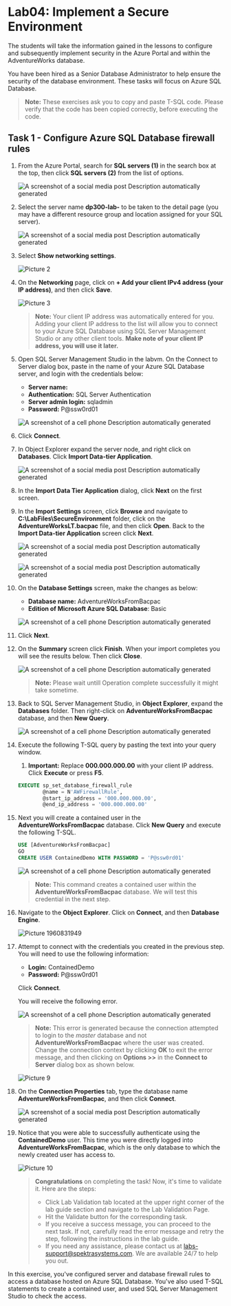 # Lab04: Implement a Secure Environment

The students will take the information gained in the lessons to configure and subsequently implement security in the Azure Portal and within the AdventureWorks database.

You have been hired as a Senior Database Administrator to help ensure the security of the database environment. These tasks will focus on Azure SQL Database.

>**Note:** These exercises ask you to copy and paste T-SQL code. Please verify that the code has been copied correctly, before executing the code.

## Task 1 - Configure Azure SQL Database firewall rules

1. From the Azure Portal, search for **SQL servers (1)** in the search box at the top, then click **SQL servers (2)** from the list of options.

    ![A screenshot of a social media post Description automatically generated](../images/dp300-lab4-img2.png)

1. Select the server name **dp300-lab-<inject key="DeploymentID" enableCopy="false" />** to be taken to the detail page (you may have a different resource group and location assigned for your SQL server).

    ![A screenshot of a social media post Description automatically generated](../images/dp300-lab4-img3.png)

1. Select **Show networking settings**.

    ![Picture 2](../images/dp300-lab4-img5.png)

1. On the **Networking** page, click on **+ Add your client IPv4 address (your IP address)**, and then click **Save**.

    ![Picture 3](../images/dp300-lab4-img6.png)

    >**Note:** Your client IP address was automatically entered for you. Adding your client IP address to the list will allow you to connect to your Azure SQL Database using SQL Server Management Studio or any other client tools. **Make note of your client IP address, you will use it later.**

1. Open SQL Server Management Studio in the labvm. On the Connect to Server dialog box, paste in the name of your Azure SQL Database server, and login with the credentials below:

    - **Server name:** <inject key="sqlServerFqdn"></inject> 
    - **Authentication:** SQL Server Authentication
    - **Server admin login:** sqladmin
    - **Password:** P@ssw0rd01

    ![A screenshot of a cell phone Description automatically generated](../images/dp300-lab4-img7.png)

1. Click **Connect**.

1. In Object Explorer expand the server node, and right click on **Databases**. Click **Import Data-tier Application**.

    ![A screenshot of a social media post Description automatically generated](../images/dp300-lab4-img8.png)

1. In the **Import Data Tier Application** dialog, click **Next** on the first screen.
     
1. In the **Import Settings** screen, click **Browse** and navigate to **C:\LabFiles\SecureEnvironment** folder, click on the **AdventureWorksLT.bacpac** file, and then click **Open**. Back to the **Import Data-tier Application** screen click **Next**.

    ![A screenshot of a social media post Description automatically generated](../images/dp300-lab4-img9.png)

    ![A screenshot of a social media post Description automatically generated](../images/dp300-lab4-img10.png)

1. On the **Database Settings** screen, make the changes as below:

    - **Database name:** AdventureWorksFromBacpac
    - **Edition of Microsoft Azure SQL Database**: Basic

    ![A screenshot of a cell phone Description automatically generated](../images/dp300-lab4-img11.png)

1. Click **Next**.

1. On the **Summary** screen click **Finish**. When your import completes you will see the results below. Then click **Close**.

    ![A screenshot of a cell phone Description automatically generated](../images/dp300-lab4-img12.png)
     
     >**Note:** Please wait untill Operation complete successfully it might take sometime.

1. Back to SQL Server Management Studio, in **Object Explorer**, expand the **Databases** folder. Then right-click on **AdventureWorksFromBacpac** database, and then **New Query**.

    ![A screenshot of a cell phone Description automatically generated](../images/dp300-lab4-img13.png)

1. Execute the following T-SQL query by pasting the text into your query window.
    1. **Important:** Replace **000.000.000.00** with your client IP address. Click **Execute** or press **F5**.

    ```sql
    EXECUTE sp_set_database_firewall_rule 
            @name = N'AWFirewallRule',
            @start_ip_address = '000.000.000.00', 
            @end_ip_address = '000.000.000.00'
    ```

1. Next you will create a contained user in the **AdventureWorksFromBacpac** database. Click **New Query** and execute the following T-SQL.

    ```sql
    USE [AdventureWorksFromBacpac]
    GO
    CREATE USER ContainedDemo WITH PASSWORD = 'P@ssw0rd01'
    ```

    ![A screenshot of a cell phone Description automatically generated](../images/dp300-lab4-img14.png)

    >**Note:** This command creates a contained user within the **AdventureWorksFromBacpac** database. We will test this credential in the next step.

1. Navigate to the **Object Explorer**. Click on **Connect**, and then **Database Engine**.

    ![Picture 1960831949](../images/dp300-lab4-img15.png)

1. Attempt to connect with the credentials you created in the previous step. You will need to use the following information:

    - **Login:** ContainedDemo
    - **Password:** P@ssw0rd01

     Click **Connect**.

     You will receive the following error.

    ![A screenshot of a cell phone Description automatically generated](../images/dp300-lab4-img16.png)

    >**Note:** This error is generated because the connection attempted to login to the *master* database and not **AdventureWorksFromBacpac** where the user was created. Change the connection context by clicking **OK** to exit the error message, and then clicking on **Options >>** in the **Connect to Server** dialog box as shown below.

    ![Picture 9](../images/dp300-lab4-img17.png)

1. On the **Connection Properties** tab, type the database name **AdventureWorksFromBacpac**, and then click **Connect**.

    ![A screenshot of a social media post Description automatically generated](../images/dp300-lab4-img18.png)

1. Notice that you were able to successfully authenticate using the **ContainedDemo** user. This time you were directly logged into **AdventureWorksFromBacpac**, which is the only database to which the newly created user has access to.

    ![Picture 10](../images/dp300-lab4-img19.png)
    
    
    > **Congratulations** on completing the task! Now, it's time to validate it. Here are the steps:
    > - Click Lab Validation tab located at the upper right corner of the lab guide section and navigate to the Lab Validation Page.
    > - Hit the Validate button for the corresponding task.
    > - If you receive a success message, you can proceed to the next task. If not, carefully read the error message and retry the step, following the instructions in the lab guide.
    > - If you need any assistance, please contact us at labs-support@spektrasystems.com. We are available 24/7 to help you out.

In this exercise, you've configured server and database firewall rules to access a database hosted on Azure SQL Database. You've also used T-SQL statements to create a contained user, and used SQL Server Management Studio to check the access.
